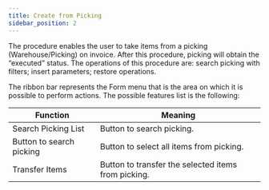 ```yaml
---
title: Create from Picking
sidebar_position: 2
---
```


The procedure enables the user to take items from a picking (Warehouse/Picking) on invoice. After this procedure, picking will obtain the “executed” status. The operations of this procedure are: search picking with filters; insert parameters; restore operations.

The ribbon bar represents the Form menu that is the area on which it is possible to perform actions. The possible features list is the following:



| Function | Meaning |
| --- | --- |
| Search Picking List | Button to search picking. |
| Button to search picking | Button to select all items from picking. |
| Transfer Items | Button to transfer the selected items from picking. |






